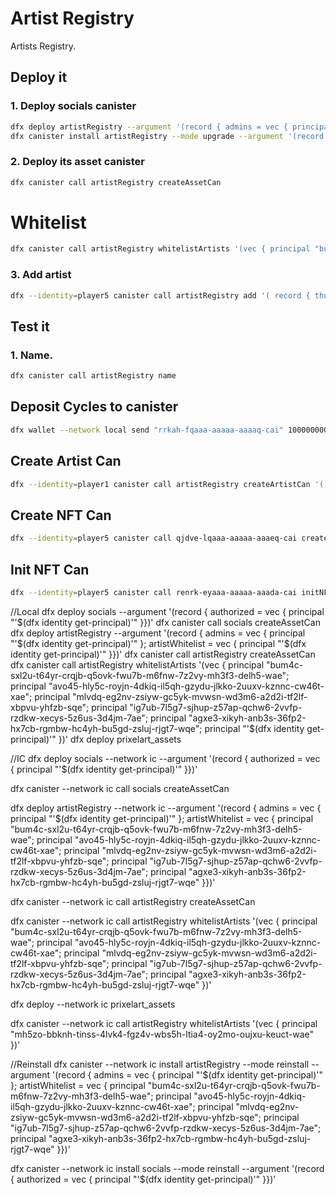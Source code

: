 # Artist Registry

Artists Registry.

## Deploy it

### 1. Deploy socials canister
```bash
dfx deploy artistRegistry --argument '(record { admins = vec { principal "'$(dfx identity get-principal)'" }; artistWhitelist = vec { principal "'$(dfx --identity=player1 identity get-principal)'" }})'
dfx canister install artistRegistry --mode upgrade --argument '(record { admins = vec { principal "'$(dfx identity get-principal)'" }; artistWhitelist = vec { principal "'$(dfx identity get-principal)'" }})'
```

### 2. Deploy its asset canister
```bash
dfx canister call artistRegistry createAssetCan
```

# Whitelist

```bash
dfx canister call artistRegistry whitelistArtists '(vec { principal "bum4c-sxl2u-t64yr-crqjb-q5ovk-fwu7b-m6fnw-7z2vy-mh3f3-delh5-wae"; principal "'$(dfx --identity=player5 identity get-principal)'" })'
```

### 3. Add artist

```bash
dfx --identity=player5 canister call artistRegistry add '( record { thumbnail = "T1"; name = "Test1"; frontend = null; description = "Test1"; principal_id = principal "'$(dfx --identity=player5 identity get-principal)'"; details = vec {  }; } )'
```

## Test it

### 1. Name.

```bash
dfx canister call artistRegistry name
```

## Deposit Cycles to canister 

```bash
dfx wallet --network local send "rrkah-fqaaa-aaaaa-aaaaq-cai" 10000000000000
```

## Create Artist Can

```bash
dfx --identity=player1 canister call artistRegistry createArtistCan '()'
```

## Create NFT Can

```bash
dfx --identity=player5 canister call qjdve-lqaaa-aaaaa-aaaeq-cai createNFTCan '(record { name = "Test1"; symbol = "T1"; supply = 3; website = "test1.com"; socials = vec { null }; prixelart = "Test1"; principal "'$(dfx --identity=player5 identity get-principal)'" }, principal "'$(dfx --identity=player5 identity get-principal)'")'
```

## Init NFT Can

```bash
dfx --identity=player5 canister call renrk-eyaaa-aaaaa-aaada-cai initNFTCan '(principal "qoctq-giaaa-aaaaa-aaaea-cai", principal "'$(dfx --identity=player5 identity get-principal)'")' 
```

//Local
dfx deploy socials --argument '(record { authorized = vec { principal "'$(dfx identity get-principal)'" }})'
dfx canister call socials createAssetCan
dfx deploy artistRegistry --argument '(record { admins = vec { principal "'$(dfx identity get-principal)'" }; artistWhitelist = vec { principal "'$(dfx identity get-principal)'" }})'
dfx canister call artistRegistry createAssetCan
dfx canister call artistRegistry whitelistArtists '(vec { principal "bum4c-sxl2u-t64yr-crqjb-q5ovk-fwu7b-m6fnw-7z2vy-mh3f3-delh5-wae"; principal "avo45-hly5c-royjn-4dkiq-il5qh-gzydu-jlkko-2uuxv-kznnc-cw46t-xae"; principal "mlvdq-eg2nv-zsiyw-gc5yk-mvwsn-wd3m6-a2d2i-tf2lf-xbpvu-yhfzb-sqe"; principal "ig7ub-7l5g7-sjhup-z57ap-qchw6-2vvfp-rzdkw-xecys-5z6us-3d4jm-7ae"; principal "agxe3-xikyh-anb3s-36fp2-hx7cb-rgmbw-hc4yh-bu5gd-zsluj-rjgt7-wqe"; principal "'$(dfx identity get-principal)'" })'
dfx deploy prixelart_assets

//IC
dfx deploy socials --network ic --argument '(record { authorized = vec { principal "'$(dfx identity get-principal)'" }})'

dfx canister --network ic call socials createAssetCan

dfx deploy artistRegistry --network ic --argument '(record { admins = vec { principal "'$(dfx identity get-principal)'" }; artistWhitelist = vec { principal "bum4c-sxl2u-t64yr-crqjb-q5ovk-fwu7b-m6fnw-7z2vy-mh3f3-delh5-wae"; principal "avo45-hly5c-royjn-4dkiq-il5qh-gzydu-jlkko-2uuxv-kznnc-cw46t-xae"; principal "mlvdq-eg2nv-zsiyw-gc5yk-mvwsn-wd3m6-a2d2i-tf2lf-xbpvu-yhfzb-sqe"; principal "ig7ub-7l5g7-sjhup-z57ap-qchw6-2vvfp-rzdkw-xecys-5z6us-3d4jm-7ae"; principal "agxe3-xikyh-anb3s-36fp2-hx7cb-rgmbw-hc4yh-bu5gd-zsluj-rjgt7-wqe" }})'

dfx canister --network ic call artistRegistry createAssetCan

dfx canister --network ic call artistRegistry whitelistArtists '(vec { principal "bum4c-sxl2u-t64yr-crqjb-q5ovk-fwu7b-m6fnw-7z2vy-mh3f3-delh5-wae"; principal "avo45-hly5c-royjn-4dkiq-il5qh-gzydu-jlkko-2uuxv-kznnc-cw46t-xae"; principal "mlvdq-eg2nv-zsiyw-gc5yk-mvwsn-wd3m6-a2d2i-tf2lf-xbpvu-yhfzb-sqe"; principal "ig7ub-7l5g7-sjhup-z57ap-qchw6-2vvfp-rzdkw-xecys-5z6us-3d4jm-7ae"; principal "agxe3-xikyh-anb3s-36fp2-hx7cb-rgmbw-hc4yh-bu5gd-zsluj-rjgt7-wqe" })'

dfx deploy --network ic prixelart_assets

dfx canister --network ic call artistRegistry whitelistArtists '(vec { principal "mh5zo-bbknh-tinss-4lvk4-fgz4v-wbs5h-ltia4-oy2mo-oujxu-keuct-wae" })'


//Reinstall
dfx canister --network ic install artistRegistry --mode reinstall --argument '(record { admins = vec { principal "'$(dfx identity get-principal)'" }; artistWhitelist = vec { principal "bum4c-sxl2u-t64yr-crqjb-q5ovk-fwu7b-m6fnw-7z2vy-mh3f3-delh5-wae"; principal "avo45-hly5c-royjn-4dkiq-il5qh-gzydu-jlkko-2uuxv-kznnc-cw46t-xae"; principal "mlvdq-eg2nv-zsiyw-gc5yk-mvwsn-wd3m6-a2d2i-tf2lf-xbpvu-yhfzb-sqe"; principal "ig7ub-7l5g7-sjhup-z57ap-qchw6-2vvfp-rzdkw-xecys-5z6us-3d4jm-7ae"; principal "agxe3-xikyh-anb3s-36fp2-hx7cb-rgmbw-hc4yh-bu5gd-zsluj-rjgt7-wqe" }})'

dfx canister --network ic install socials --mode reinstall --argument '(record { authorized = vec { principal "'$(dfx identity get-principal)'" }})'


